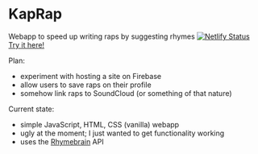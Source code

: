 # KapRap
Webapp to speed up writing raps by suggesting rhymes
[![Netlify Status](https://api.netlify.com/api/v1/badges/d3119980-98f9-4685-9950-571fc4e5d4b3/deploy-status)](https://app.netlify.com/sites/kaprap/deploys)
[Try it here!](https://kaprap.netlify.app)

Plan:
* experiment with hosting a site on Firebase
* allow users to save raps on their profile
* somehow link raps to SoundCloud (or something of that nature)

Current state:
 * simple JavaScript, HTML, CSS (vanilla) webapp
 * ugly at the moment; I just wanted to get functionality working
 * uses the [Rhymebrain](https://rhymebrain.com/) API

